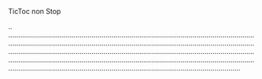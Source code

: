 TicToc non Stop

..
.....................................................................................................................................................................................................................................................................................................................................................................................................................................................................................................................................................................................................................................
